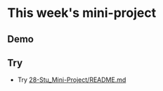 # This week's mini-project

## Demo

## Try

- Try [28-Stu_Mini-Project/README.md](../../01-Activities/28-Stu_Mini-Project/README.md)
